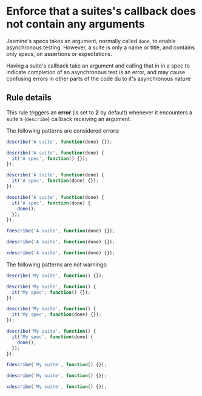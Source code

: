 # Enforce that a suites's callback does not contain any arguments

Jasmine's specs takes an argument, normally called `done`, to enable
asynchronous testing. However, a suite is only a name or title, and contains
only specs, on assertions or expectations.

Having a suite's callback take an argument and calling that in in a spec to
indicate completion of an asynchronous test is an error, and may cause
confusing errors in other parts of the code du to it's asynchronous nature

## Rule details

This rule triggers an **error** (is set to **2** by default) whenever it
encounters a suite's (`describe`) callback receiving an argument.

The following patterns are considered errors:

```js
describe('A suite', function(done) {});

describe('A suite', function(done) {
  it('A spec', function() {});
});

describe('A suite', function(done) {
  it('A spec', function(done) {});
});

describe('A suite', function(done) {
  it('A spec', function(done) {
    done();
  });
});

fdescribe('A suite', function(done) {});

ddescribe('A suite', function(done) {});

xdescribe('A suite', function(done) {});
```

The following patterns are not warnings:

```js
describe('My suite', function() {});

describe('My suite', function() {
  it('My spec', function() {});
});

describe('My suite', function() {
  it('My spec', function(done) {});
});

describe('My suite', function() {
  it('My spec', function(done) {
    done();
  });
});

fdescribe('My suite', function() {});

ddescribe('My suite', function() {});

xdescribe('My suite', function() {});
```
